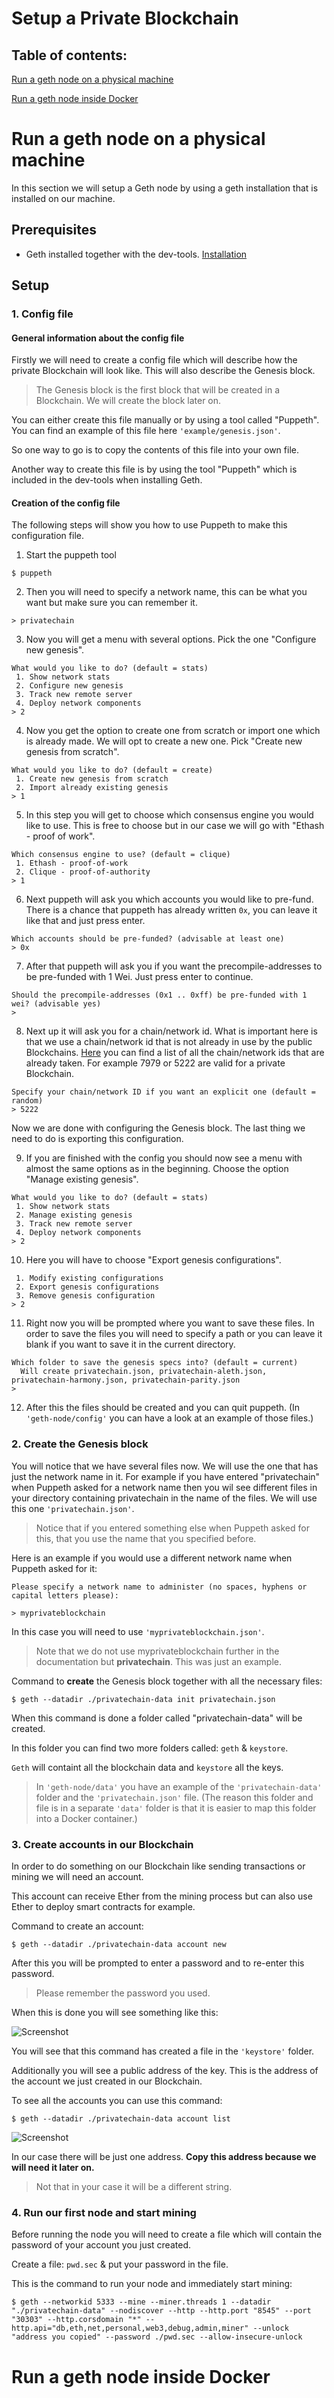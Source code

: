 # Setup a Private Blockchain

## Table of contents:

[Run a geth node on a physical machine](#Run-a-geth-node-on-a-physical-machine)

[Run a geth node inside Docker](#Run-a-geth-node-inside-Docker)

# Run a geth node on a physical machine

In this section we will setup a Geth node by using a geth installation that is installed on our machine.

## Prerequisites

- Geth installed together with the dev-tools. [Installation](https://geth.ethereum.org/docs/install-and-build/installing-geth)

## Setup

### 1. Config file

#### General information about the config file

Firstly we will need to create a config file which will describe how the private Blockchain will look like. This will also describe the Genesis block.

> The Genesis block is the first block that will be created in a Blockchain. We will create the block later on.

You can either create this file manually or by using a tool called "Puppeth".
You can find an example of this file here `'example/genesis.json'`.

So one way to go is to copy the contents of this file into your own file.

Another way to create this file is by using the tool "Puppeth" which is included in the dev-tools when installing Geth.

#### Creation of the config file

The following steps will show you how to use Puppeth to make this configuration file.

1. Start the puppeth tool

```
$ puppeth
```

2. Then you will need to specify a network name, this can be what you want but make sure you can remember it.

```
> privatechain
```

3. Now you will get a menu with several options. Pick the one "Configure new genesis".

```
What would you like to do? (default = stats)
 1. Show network stats
 2. Configure new genesis
 3. Track new remote server
 4. Deploy network components
> 2
```

4. Now you get the option to create one from scratch or import one which is already made. We will opt to create a new one. Pick "Create new genesis from scratch".

```
What would you like to do? (default = create)
 1. Create new genesis from scratch
 2. Import already existing genesis
> 1
```

5. In this step you will get to choose which consensus engine you would like to use. This is free to choose but in our case we will go with "Ethash - proof of work".

```
Which consensus engine to use? (default = clique)
 1. Ethash - proof-of-work
 2. Clique - proof-of-authority
> 1
```

6. Next puppeth will ask you which accounts you would like to pre-fund. There is a chance that puppeth has already written `0x`, you can leave it like that and just press enter.

```
Which accounts should be pre-funded? (advisable at least one)
> 0x
```

7. After that puppeth will ask you if you want the precompile-addresses to be pre-funded with 1 Wei. Just press enter to continue.

```
Should the precompile-addresses (0x1 .. 0xff) be pre-funded with 1 wei? (advisable yes)
>
```

8. Next up it will ask you for a chain/network id. What is important here is that we use a chain/network id that is not already in use by the public Blockchains. [Here](https://besu.hyperledger.org/en/stable/Concepts/NetworkID-And-ChainID/) you can find a list of all the chain/network ids that are already taken. For example 7979 or 5222 are valid for a private Blockchain.

```
Specify your chain/network ID if you want an explicit one (default = random)
> 5222
```

Now we are done with configuring the Genesis block. The last thing we need to do is exporting this configuration.

9. If you are finished with the config you should now see a menu with almost the same options as in the beginning. Choose the option "Manage existing genesis".

```
What would you like to do? (default = stats)
 1. Show network stats
 2. Manage existing genesis
 3. Track new remote server
 4. Deploy network components
> 2
```

10. Here you will have to choose "Export genesis configurations".

```
 1. Modify existing configurations
 2. Export genesis configurations
 3. Remove genesis configuration
> 2
```

11. Right now you will be prompted where you want to save these files. In order to save the files you will need to specify a path or you can leave it blank if you want to save it in the current directory.

```
Which folder to save the genesis specs into? (default = current)
  Will create privatechain.json, privatechain-aleth.json, privatechain-harmony.json, privatechain-parity.json
>
```

12. After this the files should be created and you can quit puppeth. (In `'geth-node/config'` you can have a look at an example of those files.)

### 2. Create the Genesis block

You will notice that we have several files now. We will use the one that has just the network name in it. For example if you have entered "privatechain" when Puppeth asked for a network name then you wil see different files in your directory containing privatechain in the name of the files. We will use this one `'privatechain.json'`.

> Notice that if you entered something else when Puppeth asked for this, that you use the name that you specified before.

Here is an example if you would use a different network name when Puppeth asked for it:

```
Please specify a network name to administer (no spaces, hyphens or capital letters please):

> myprivateblockchain
```

In this case you will need to use `'myprivateblockchain.json'`.

> Note that we do not use myprivateblockchain further in the documentation but **privatechain**. This was just an example.

Command to **create** the Genesis block together with all the necessary files:

```
$ geth --datadir ./privatechain-data init privatechain.json
```

When this command is done a folder called "privatechain-data" will be created.

In this folder you can find two more folders called: `geth` & `keystore`.

`Geth` will containt all the blockchain data and `keystore` all the keys.

> In `'geth-node/data'` you have an example of the `'privatechain-data'` folder and the `'privatechain.json'` file. (The reason this folder and file is in a separate `'data'` folder is that it is easier to map this folder into a Docker container.)

### 3. Create accounts in our Blockchain

In order to do something on our Blockchain like sending transactions or mining we will need an account.

This account can receive Ether from the mining process but can also use Ether to deploy smart contracts for example.

Command to create an account:

```
$ geth --datadir ./privatechain-data account new
```

After this you will be prompted to enter a password and to re-enter this password.

> Please remember the password you used.

When this is done you will see something like this:

![Screenshot](./images/account_creation_screenshot.png)

You will see that this command has created a file in the `'keystore'` folder.

Additionally you will see a public address of the key. This is the address of the account we just created in our Blockchain.

To see all the accounts you can use this command:

```
$ geth --datadir ./privatechain-data account list
```

![Screenshot](./images/account_list_screenshot.png)

In our case there will be just one address. **Copy this address because we will need it later on.**

> Not that in your case it will be a different string.

### 4. Run our first node and start mining

Before running the node you will need to create a file which will contain the password of your account you just created.

Create a file: `pwd.sec` & put your password in the file.

This is the command to run your node and immediately start mining:

```
$ geth --networkid 5333 --mine --miner.threads 1 --datadir "./privatechain-data" --nodiscover --http --http.port "8545" --port "30303" --http.corsdomain "*" --http.api="db,eth,net,personal,web3,debug,admin,miner" --unlock "address you copied" --password ./pwd.sec --allow-insecure-unlock
```

# Run a geth node inside Docker
